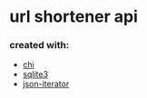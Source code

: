 # url shortener api
### created with:
* [chi](https://github.com/go-chi/chi)
* [sqlite3](https://github.com/mattn/go-sqlite3)
* [json-iterator](https://github.com/json-iterator/go)